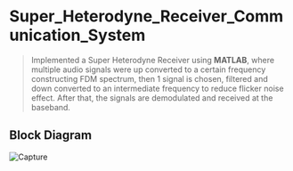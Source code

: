 # Super_Heterodyne_Receiver_Communication_System
> Implemented a Super Heterodyne Receiver using **MATLAB**, where multiple audio signals were up converted
to a certain frequency constructing FDM spectrum, then 1 signal is chosen, filtered and down converted to an intermediate frequency to reduce flicker
noise effect. After that, the signals are demodulated and received at the baseband.

## Block Diagram

![Capture](https://github.com/Hana-Khater/Super_Heterodyne_Receiver_Communication_System/assets/137838933/47ac5298-6a95-4eab-a370-a44c04f46ef3)
